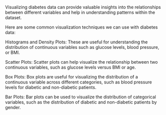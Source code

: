 Visualizing diabetes data can provide valuable insights into the relationships between different variables and help in understanding patterns within the dataset.

Here are some common visualization techniques we can use with diabetes data:

Histograms and Density Plots: These are useful for understanding the distribution of continuous variables such as glucose levels, blood pressure, or BMI.

Scatter Plots: Scatter plots can help visualize the relationship between two continuous variables, such as glucose levels versus BMI or age.

Box Plots: Box plots are useful for visualizing the distribution of a continuous variable across different categories, such as blood pressure levels for diabetic and non-diabetic patients.

Bar Plots: Bar plots can be used to visualize the distribution of categorical variables, such as the distribution of diabetic and non-diabetic patients by gender.
